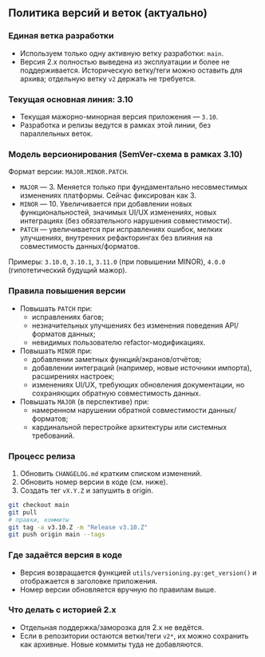 ## Политика версий и веток (актуально)

### Единая ветка разработки
- Используем только одну активную ветку разработки: `main`.
- Версия 2.x полностью выведена из эксплуатации и более не поддерживается. Историческую ветку/теги можно оставить для архива; отдельную ветку `v2` держать не требуется.

### Текущая основная линия: 3.10
- Текущая мажорно-минорная версия приложения — `3.10`.
- Разработка и релизы ведутся в рамках этой линии, без параллельных веток.

### Модель версионирования (SemVer-схема в рамках 3.10)
Формат версии: `MAJOR.MINOR.PATCH`.

- `MAJOR` — 3. Меняется только при фундаментально несовместимых изменениях платформы. Сейчас фиксирован как 3.
- `MINOR` — 10. Увеличивается при добавлении новых функциональностей, значимых UI/UX изменениях, новых интеграциях (без обязательного нарушения совместимости).
- `PATCH` — увеличивается при исправлениях ошибок, мелких улучшениях, внутренних рефакторингах без влияния на совместимость данных/форматов.

Примеры: `3.10.0`, `3.10.1`, `3.11.0` (при повышении MINOR), `4.0.0` (гипотетический будущий мажор).

### Правила повышения версии
- Повышать `PATCH` при:
  - исправлениях багов;
  - незначительных улучшениях без изменения поведения API/форматов данных;
  - невидимых пользователю refactor-модификациях.
- Повышать `MINOR` при:
  - добавлении заметных функций/экранов/отчётов;
  - добавлении интеграций (например, новые источники импорта), расширениях настроек;
  - изменениях UI/UX, требующих обновления документации, но сохраняющих обратную совместимость данных.
- Повышать `MAJOR` (в перспективе) при:
  - намеренном нарушении обратной совместимости данных/форматов;
  - кардинальной перестройке архитектуры или системных требований.

### Процесс релиза
1. Обновить `CHANGELOG.md` кратким списком изменений.
2. Обновить номер версии в коде (см. ниже).
3. Создать тег `vX.Y.Z` и запушить в origin.

```bash
git checkout main
git pull
# правки, коммиты
git tag -a v3.10.Z -m "Release v3.10.Z"
git push origin main --tags
```

### Где задаётся версия в коде
- Версия возвращается функцией `utils/versioning.py:get_version()` и отображается в заголовке приложения.
- Номер версии обновляется вручную по правилам выше.

### Что делать с историей 2.x
- Отдельная поддержка/заморозка для 2.x не ведётся.
- Если в репозитории остаются ветки/теги `v2*`, их можно сохранить как архивные. Новые коммиты туда не добавляются.

